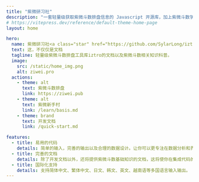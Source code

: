 ```yaml
---
title: "紫微研习社"
description: "一套轻量级获取紫微斗数排盘信息的 Javascript 开源库，加上紫微斗数学习和知识科普，打造一个适合大家的学习和使用紫微斗数的专业平台。"
# https://vitepress.dev/reference/default-theme-home-page
layout: home

hero:
  name: 紫微研习社<a class="star" href="https://github.com/SylarLong/iztro" target="_blank"><img src="https://img.shields.io/github/stars/sylarlong/iztro.svg?style=social&label=Star" alt="iztro" /></a>
  text: 这，不仅仅是文档
  tagline: 轻量级紫微斗数排盘工具库iztro的文档以及紫微斗数相关知识科普。
  image:
    src: /static/home_img.png
    alt: ziwei.pro
  actions:
    - theme: alt
      text: 紫微斗数排盘
      link: https://ziwei.pub
    - theme: alt
      text: 紫微新手村
      link: /learn/basis.md
    - theme: brand
      text: 开发文档
      link: /quick-start.md

features:
  - title: 易用的代码
    details: 简单的输入，完善的输出以及合理的数据设计。让你可以更专注在数据分析和界面设计上。
  - title: 完善的文档
    details: 除了开发文档以外，还将提供紫微斗数基础知识的文档，这将使你在集成代码的时候如虎添翼。
  - title: 国际化支持
    details: 支持简体中文、繁体中文、日文、韩文、英文、越南语等多国语言输入输出。
---
```

